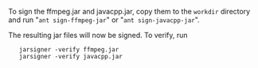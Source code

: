 
To sign the ffmpeg.jar and javacpp.jar, copy them to the ```workdir``` directory and
run "```ant sign-ffmpeg-jar```" or "```ant sign-javacpp-jar```".

The resulting jar files will now be signed. To verify, run

```
   jarsigner -verify ffmpeg.jar
   jarsigner -verify javacpp.jar
```   

